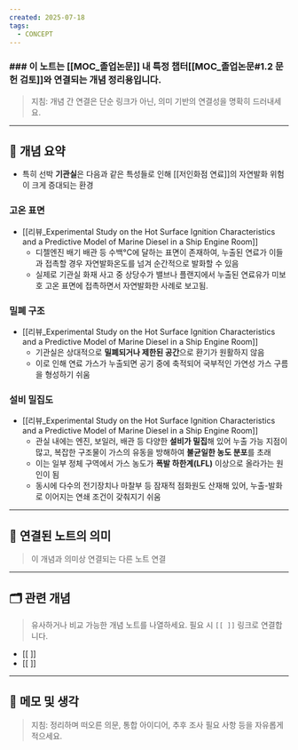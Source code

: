 ```yaml
---
created: 2025-07-18
tags:
  - CONCEPT
---
```

### ### 이 노트는 [[MOC_졸업논문]] 내 특정 챕터[[MOC_졸업논문#1.2 문헌 검토]]와 연결되는 개념 정리용입니다.  
> 지침: 개념 간 연결은 단순 링크가 아닌, 의미 기반의 연결성을 명확히 드러내세요.  
---

## 🧩 개념 요약  

- 특히 선박 **기관실**은 다음과 같은 특성들로 인해 [[저인화점 연료]]의 자연발화 위험이 크게 증대되는 환경

### 고온 표면
- [[리뷰_Experimental Study on the Hot Surface Ignition Characteristics and a Predictive Model of Marine Diesel in a Ship Engine Room]]
	- 디젤엔진 배기 배관 등 수백°C에 달하는 표면이 존재하여, 누출된 연료가 이들과 접촉할 경우 자연발화온도를 넘겨 순간적으로 발화할 수 있음 
	- 실제로 기관실 화재 사고 중 상당수가 밸브나 플랜지에서 누출된 연료유가 미보호 고온 표면에 접촉하면서 자연발화한 사례로 보고됨. 

### 밀폐 구조
-  [[리뷰_Experimental Study on the Hot Surface Ignition Characteristics and a Predictive Model of Marine Diesel in a Ship Engine Room]]
	- 기관실은 상대적으로 **밀폐되거나 제한된 공간**으로 환기가 원활하지 않음
	- 이로 인해 연료 가스가 누출되면 공기 중에 축적되어 국부적인 가연성 가스 구름을 형성하기 쉬움

### 설비 밀집도
-  [[리뷰_Experimental Study on the Hot Surface Ignition Characteristics and a Predictive Model of Marine Diesel in a Ship Engine Room]]
	- 관실 내에는 엔진, 보일러, 배관 등 다양한 **설비가 밀집**해 있어 누출 가능 지점이 많고, 복잡한 구조물이 가스의 유동을 방해하여 **불균일한 농도 분포**를 초래
	- 이는 일부 정체 구역에서 가스 농도가 **폭발 하한계(LFL)** 이상으로 올라가는 원인이 됨
	- 동시에 다수의 전기장치나 마찰부 등 잠재적 점화원도 산재해 있어, 누출-발화로 이어지는 연쇄 조건이 갖춰지기 쉬움











---

## 🔗 연결된 노트의 의미  
> 이 개념과 의미상 연결되는 다른 노트 연결

---

## 🗂 관련 개념  
> 유사하거나 비교 가능한 개념 노트를 나열하세요. 필요 시 `[[ ]]` 링크로 연결합니다.

- [[ ]]
- [[ ]]

---

## 💬 메모 및 생각  
> 지침: 정리하며 떠오른 의문, 통합 아이디어, 추후 조사 필요 사항 등을 자유롭게 적으세요.

